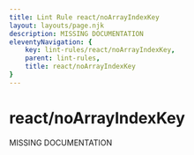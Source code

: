 ```yaml
---
title: Lint Rule react/noArrayIndexKey
layout: layouts/page.njk
description: MISSING DOCUMENTATION
eleventyNavigation: {
	key: lint-rules/react/noArrayIndexKey,
	parent: lint-rules,
	title: react/noArrayIndexKey
}
---
```


# react/noArrayIndexKey

MISSING DOCUMENTATION

